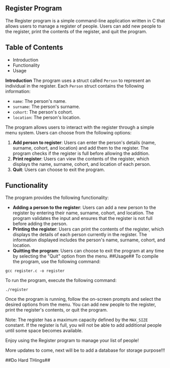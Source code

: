 ## Register Program ##

The Register program is a simple command-line application written in C that allows users to manage a register of people. Users can add new people to the register, print the contents of the register, and quit the program.

## Table of Contents ##
- Introduction
- Functionality
- Usage

**Introduction**
The program uses a struct called `Person` to represent an individual in the register. Each `Person` struct contains the following information:

- `name`: The person's name.
- `surname`: The person's surname.
- `cohort`: The person's cohort.
- `location`: The person's location.

The program allows users to interact with the register through a simple menu system. Users can choose from the following options:

1. **Add person to register**: Users can enter the person's details (name, surname, cohort, and location) and add them to the register. The program checks if the register is full before allowing the addition.
2. **Print register**: Users can view the contents of the register, which displays the name, surname, cohort, and location of each person.
3. **Quit**: Users can choose to exit the program.

## Functionality ##
The program provides the following functionality:

- **Adding a person to the register**: Users can add a new person to the register by entering their name, surname, cohort, and location. The program validates the input and ensures that the register is not full before adding the person.
- **Printing the register**: Users can print the contents of the register, which displays the details of each person currently in the register. The information displayed includes the person's name, surname, cohort, and location.
- **Quitting the program**: Users can choose to exit the program at any time by selecting the "Quit" option from the menu.
##Usage##
To compile the program, use the following command:

`gcc register.c -o register`

To run the program, execute the following command:
```
./register
```
Once the program is running, follow the on-screen prompts and select the desired options from the menu. You can add new people to the register, print the register's contents, or quit the program.

Note: The register has a maximum capacity defined by the `MAX_SIZE` constant. If the register is full, you will not be able to add additional people until some space becomes available.

Enjoy using the Register program to manage your list of people!

More updates to come, next will be to add a database for storage purpose!!!

##Do Hard THings##
